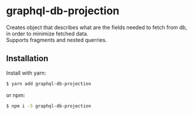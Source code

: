 # graphql-db-projection

Creates object that describes what are the fields needed to fetch from db, in order to minimize fetched data.
<br/>Supports fragments and nested querries.

## Installation

Install with yarn:

```bash
$ yarn add graphql-db-projection
```

or npm:

```bash
$ npm i -S graphql-db-projection
```
